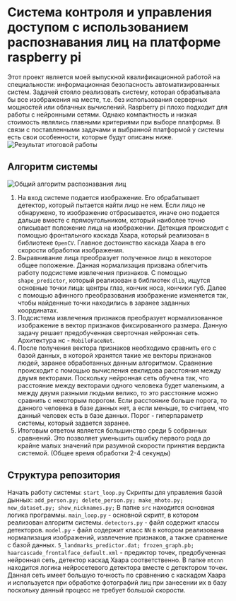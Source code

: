 ﻿# Система контроля и управления доступом с использованием распознавания лиц на платформе raspberry pi

Этот проект является моей выпускной квалификационной работой на специальности: информационная безопасность автоматизированных систем. Задачей стояло реализовать систему, которая обрабатывала бы все изображения на месте, т.е. без использования серверных мощностей или облачных вычислений. Raspberry pi плохо подходит для работы с нейронными сетями. Однако компактность и низкая стоимость являлись главными критериями при выборе платформы. В связи с поставленными задачами и выбранной платформой у системы есть свои особенности, которые будут описаны ниже.
![Результат итоговой работы](https://photos.app.goo.gl/o7Tusrh2Tusn6NHt7)
## Алгоритм системы
![Общий алгоритм распознавания лиц](https://photos.app.goo.gl/ww3qaWuLRxmRzB7g9)

 1. На вход системе подается изображение. Его обрабатывает детектор, который пытается найти лицо не нем. Если лицо не обнаружено, то изображение отбрасывается, иначе оно подается дальше вместе с прямоугольником, который наиболее точно описывает положение лица на изображении. Детекция происходит с помощью фронтального каскада Хаара, который реализован в библиотеке `OpenCV`. Главное достоинство каскада Хаара в его скорости обработки изображения. 
 2. Выравнивание лица преобразует полученное лицо в некоторое общее положение. Данная нормализация призвана облегчить работу подсистеме извлечения признаков. С помощью `shape_predictor`, который реализован в библиотек `dlib`, ищутся основные точки лица: центры глаз, кончик носа, кончики губ. Далее с помощью афинного преобразования изображение изменяется так, чтобы найденные точки находились в заранее заданных координатах. 
 3. Подсистема извлечения признаков преобразует нормализованное изображение в вектор признаков фиксированного размера. Данную задачу решает предобученная сверточная нейронная сеть. Архитектура нс - `MobileFaceNet`.
 4. После получения вектора признаков необходимо сравнить его с базой данных, в которой хранятся такие же векторы признаков людей, заранее обработанных данным алгоритмом. Сравнение происходит с помощью вычисления евклидова расстояния между двумя векторами. Поскольку нейронная сеть обучена так, что расстояние между векторами одного человека будет маленьким, а между двумя разными людьми велико, то это расстояние можно сравнить с некоторым порогом. Если расстояние больше порога, то данного человека в базе данных нет, а если меньше, то считаем, что данный человек есть в базе данных. Порог - гиперпараметр системы, который задается заранее.
 5. Итоговым ответом является большинство среди 5 собранных сравнений. Это позволяет уменьшить ошибку первого рода до крайне малых значений при разумной скорости принятия вердикта системой. (Общее время обработки 2-4 секунды)
 

## Структура репозитория
Начать работу системы: `start_loop.py`
Скрипты для управления базой дынных: `add_person.py; delete_person.py; make_mhoto.py; new_dataset.py; show_nicknames.py;`
В папке `src` находится основная логика программы. `main_loop.py` - основной скрипт, в котором реализован алгоритм системы. `detectors.py` - файл содержит классы детекторов. `model.py` - файл содержит класс `NN` в котором реализована нормализация изображений, извлечение признаков, а также сравнение с базой данных. `5_landmarks_predictor.dat; frozen_graph.pb; haarcascade_frontalface_default.xml` - предиктор точек, предобученная нейронная сеть, детектор каскад Хаара соответственно.
В папке `mtcnn` находится логика нейросетевого детектора вместе с детектором точек. Данная сеть имеет большую точность по сравнению с каскадом Хаара и используется при обработке фотографий лиц при занесении их в базу поскольку данный процесс не требует большой скорости. 
